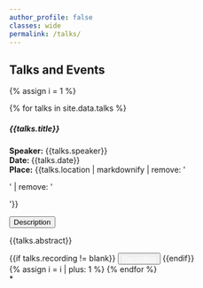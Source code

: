 ```yaml
---
author_profile: false
classes: wide
permalink: /talks/
---
```

<h2> <b> Talks and Events </b></h2>
<script src="https://code.jquery.com/jquery-3.3.1.slim.min.js"></script>
<script src="https://stackpath.bootstrapcdn.com/bootstrap/4.3.1/js/bootstrap.min.js"></script>

{% assign i = 1 %}
<div class="row">
  {% for talks in site.data.talks %}
    <h5 style='font-weight:bold'> {{talks.title}} </h5>
    <b>Speaker:</b> {{talks.speaker}}<br>
    <b>Date: </b> <span> {{talks.date}}</span><br>
    <b>Place:</b> <span>{{talks.location | markdownify | remove: '<p>' | remove: '</p>'}}</span>
    <p>
      <button class="btn btn-primary" style='text-align: center' type="button" data-toggle="collapse" data-target="#collapseExample{{ i }}" aria-expanded="false" aria-controls="collapseExample{{ i }}">
        Description
      </button>
    </p>
    <div class="collapse" id="collapseExample{{ i }}">
      <p>
          {{talks.abstract}}
          </p>
    </div>
    <div>    
      {{if talks.recording  != blank}}
        <button type="button" class="btn btn-primary"> <a href="{{talks.recording}}" style="color: white;"> Recording</a></button>
      {{endif}}
    </div>
  {% assign i = i | plus: 1 %}
  {% endfor %}
</div>*